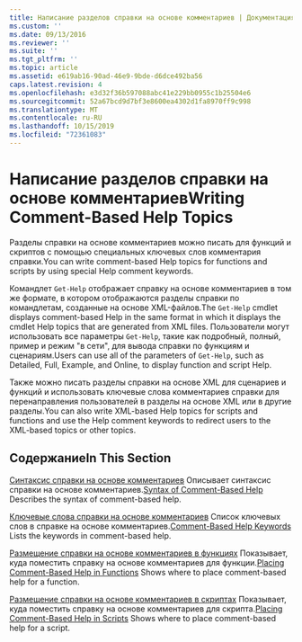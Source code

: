 ```yaml
---
title: Написание разделов справки на основе комментариев | Документация Майкрософт
ms.custom: ''
ms.date: 09/13/2016
ms.reviewer: ''
ms.suite: ''
ms.tgt_pltfrm: ''
ms.topic: article
ms.assetid: e619ab16-90ad-46e9-9bde-d6dce492ba56
caps.latest.revision: 4
ms.openlocfilehash: e3d32f36b597088abc41e229bb0955c1b25504e6
ms.sourcegitcommit: 52a67bcd9d7bf3e8600ea4302d1fa8970ff9c998
ms.translationtype: MT
ms.contentlocale: ru-RU
ms.lasthandoff: 10/15/2019
ms.locfileid: "72361083"
---
```

# <a name="writing-comment-based-help-topics"></a><span data-ttu-id="3f548-102">Написание разделов справки на основе комментариев</span><span class="sxs-lookup"><span data-stu-id="3f548-102">Writing Comment-Based Help Topics</span></span>

<span data-ttu-id="3f548-103">Разделы справки на основе комментариев можно писать для функций и скриптов с помощью специальных ключевых слов комментария справки.</span><span class="sxs-lookup"><span data-stu-id="3f548-103">You can write comment-based Help topics for functions and scripts by using special Help comment keywords.</span></span>

 <span data-ttu-id="3f548-104">Командлет `Get-Help` отображает справку на основе комментариев в том же формате, в котором отображаются разделы справки по командлетам, созданные на основе XML-файлов.</span><span class="sxs-lookup"><span data-stu-id="3f548-104">The `Get-Help` cmdlet displays comment-based Help in the same format in which it displays the cmdlet Help topics that are generated from XML files.</span></span> <span data-ttu-id="3f548-105">Пользователи могут использовать все параметры `Get-Help`, такие как подробный, полный, пример и режим "в сети", для вывода справки по функциям и сценариям.</span><span class="sxs-lookup"><span data-stu-id="3f548-105">Users can use all of the parameters of `Get-Help`, such as Detailed, Full, Example, and Online, to display function and script Help.</span></span>

 <span data-ttu-id="3f548-106">Также можно писать разделы справки на основе XML для сценариев и функций и использовать ключевые слова комментариев справки для перенаправления пользователей в разделы на основе XML или в другие разделы.</span><span class="sxs-lookup"><span data-stu-id="3f548-106">You can also write XML-based Help topics for scripts and functions and use the Help comment keywords to redirect users to the XML-based topics or other topics.</span></span>

## <a name="in-this-section"></a><span data-ttu-id="3f548-107">Содержание</span><span class="sxs-lookup"><span data-stu-id="3f548-107">In This Section</span></span>

 <span data-ttu-id="3f548-108">[Синтаксис справки на основе комментариев](./syntax-of-comment-based-help.md) Описывает синтаксис справки на основе комментариев.</span><span class="sxs-lookup"><span data-stu-id="3f548-108">[Syntax of Comment-Based Help](./syntax-of-comment-based-help.md) Describes the syntax of comment-based help.</span></span>

 <span data-ttu-id="3f548-109">[Ключевые слова справки на основе комментариев](./comment-based-help-keywords.md) Список ключевых слов в справке на основе комментариев.</span><span class="sxs-lookup"><span data-stu-id="3f548-109">[Comment-Based Help Keywords](./comment-based-help-keywords.md) Lists the keywords in comment-based help.</span></span>

 <span data-ttu-id="3f548-110">[Размещение справки на основе комментариев в функциях](./placing-comment-based-help-in-functions.md) Показывает, куда поместить справку на основе комментариев для функции.</span><span class="sxs-lookup"><span data-stu-id="3f548-110">[Placing Comment-Based Help in Functions](./placing-comment-based-help-in-functions.md) Shows where to place comment-based help for a function.</span></span>

 <span data-ttu-id="3f548-111">[Размещение справки на основе комментариев в скриптах](./placing-comment-based-help-in-scripts.md) Показывает, куда поместить справку на основе комментариев для скрипта.</span><span class="sxs-lookup"><span data-stu-id="3f548-111">[Placing Comment-Based Help in Scripts](./placing-comment-based-help-in-scripts.md) Shows where to place comment-based help for a script.</span></span>